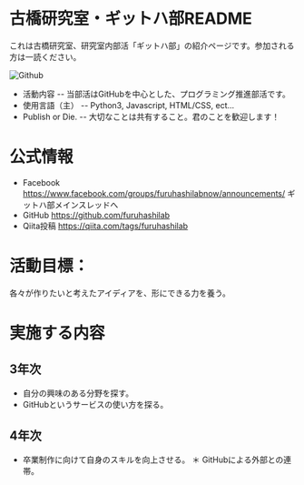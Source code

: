 # 古橋研究室・ギットハ部README
これは古橋研究室、研究室内部活「ギットハ部」の紹介ページです。参加される方は一読ください。

<img src="http://penguinlab.jp/blog/wp-content/uploads/Octocat.png" alt="Github" title="github">

* 活動内容 -- 当部活はGitHubを中心とした、プログラミング推進部活です。
* 使用言語（主） -- Python3, Javascript, HTML/CSS, ect...
* Publish or Die. -- 大切なことは共有すること。君のことを歓迎します！

# 公式情報
* Facebook https://www.facebook.com/groups/furuhashilabnow/announcements/ ギットハ部メインスレッドへ
* GitHub https://github.com/furuhashilab
* Qiita投稿 https://qiita.com/tags/furuhashilab

# 活動目標：
各々が作りたいと考えたアイディアを、形にできる力を養う。

# 実施する内容
## 3年次
* 自分の興味のある分野を探す。
* GitHubというサービスの使い方を探る。

## 4年次
* 卒業制作に向けて自身のスキルを向上させる。
＊ GitHubによる外部との連帯。



